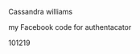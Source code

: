 Cassandra williams

<!---cassandra Williams
Cassy1012/Cassy1012 is a ✨ special ✨ repository because its `README.md` (this file) appears on your GitHub profile.
You can click the Preview link to take a look at your changes.
---> my Facebook code for authentacator 
101219
